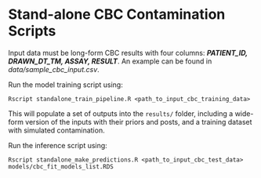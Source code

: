 # Stand-alone CBC Contamination Scripts
Input data must be long-form CBC results with four columns: ***PATIENT_ID, DRAWN_DT_TM, ASSAY, RESULT***. An example can be found in *data/sample_cbc_input.csv*.  

Run the model training script using: 
```
Rscript standalone_train_pipeline.R <path_to_input_cbc_training_data>
```
This will populate a set of outputs into the `results/` folder, including a wide-form version of the inputs with their priors and posts, and a training dataset with simulated contamination. 

Run the inference script using: 
```
Rscript standalone_make_predictions.R <path_to_input_cbc_test_data> models/cbc_fit_models_list.RDS
```

